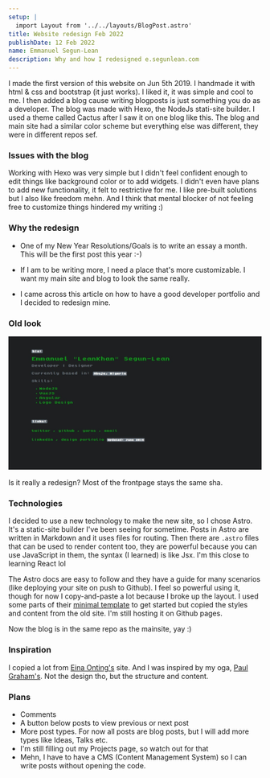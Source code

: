 ```yaml
---
setup: |
  import Layout from '../../layouts/BlogPost.astro'
title: Website redesign Feb 2022
publishDate: 12 Feb 2022
name: Emmanuel Segun-Lean
description: Why and how I redesigned e.segunlean.com
---
```


I made the first version of this website on Jun 5th 2019. I handmade it with html & css and bootstrap (it just works). I liked it, it was simple and cool to me. I then added a blog cause writing blogposts is just something you do as a developer. The blog was made with Hexo, the NodeJs stati-site builder. I used a theme called Cactus after I saw it on one blog like this. The blog and main site had a similar color scheme but everything else was different, they were in different repos sef.

### Issues with the blog
Working with Hexo was very simple but I didn't feel confident enough to edit things like background color or to add widgets. I didn't even have plans to add new functionality, it felt to restrictive for me. I like pre-built solutions but I also like freedom mehn.
And I think that mental blocker of not feeling free to customize things hindered my writing :)

### Why the redesign
* One of my New Year Resolutions/Goals is to write an essay a month. This will be the first post this year :-)

* If I am to be writing more, I need a place that's more customizable. I want my main site and blog to look the same really.

* I came across this article on how to have a good developer portfolio and I decided to redesign mine.

### Old look
![old site](/assets/images/old-leankhan-site-11-02-2022.jpeg)

Is it really a redesign? Most of the frontpage stays the same sha.

### Technologies
I decided to use a new technology to make the new site, so I chose Astro. It's a static-site builder  I've been seeing for sometime. Posts in Astro are written in Markdown and it uses files for routing. Then there are `.astro` files that can be used to render content too, they are powerful because you can use JavaScript in them, the syntax (I learned) is like Jsx. I'm this close to learning React lol

The Astro docs are easy to follow and they have a guide for many scenarios (like deploying your site on push to Github). I feel so powerful using it, though for now I copy-and-paste a lot because I broke up the layout. I used some parts of their [minimal template](https://github.com/withastro/astro/tree/main/examples/minimal) to get started but copied the styles and content from the old site. I'm still hosting it on Github pages.

Now the blog is in the same repo as the mainsite, yay :)

### Inspiration
I copied a lot from [Eina Onting's](https://www.eina.ca/) site. And I was inspired by my oga, [Paul Graham's](https://paulgraham.com/). Not the design tho, but the structure and content.

### Plans
* Comments
* A button below posts to view previous or next post
* More post types. For now all posts are blog posts, but I will add more types like Ideas, Talks etc.
* I'm still filling out my Projects page, so watch out for that
* Mehn, I have to have a CMS (Content Management System) so I can write posts without opening the code.